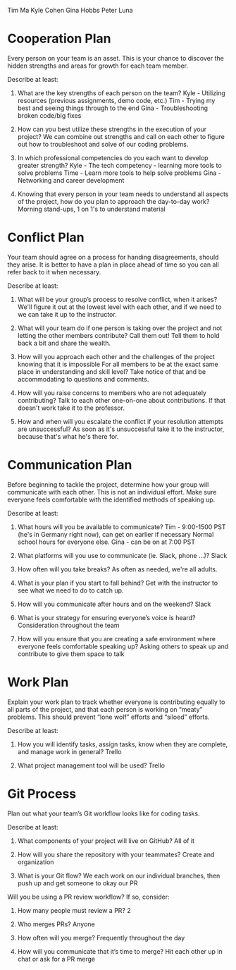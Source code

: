 Tim Ma
Kyle Cohen
Gina Hobbs
Peter Luna

# Cooperation Plan

Every person on your team is an asset. This is your chance to discover the hidden strengths and areas for growth for each team member.

Describe at least:

1. What are the key strengths of each person on the team?
Kyle - Utilizing resources (previous assignments, demo code, etc.)
Tim - Trying my best and seeing things through to the end
Gina - Troubleshooting broken code/big fixes

2. How can you best utilize these strengths in the execution of your project?
We can combine out strengths and call on each other to figure out how to troubleshoot and solve of our coding problems.

3. In which professional competencies do you each want to develop greater strength?
Kyle - The tech competency - learning more tools to solve problems
Time - Learn more tools to help solve problems
Gina - Networking and career development

4. Knowing that every person in your team needs to understand all aspects of the project, how do you plan to approach the day-to-day work?
Morning stand-ups, 1 on 1's to understand material

# Conflict Plan

Your team should agree on a process for handing disagreements, should they arise. It is better to have a plan in place ahead of time so you can all refer back to it when necessary.

Describe at least:

1. What will be your group’s process to resolve conflict, when it arises?
We'll figure it out at the lowest level with each other, and if we need to we can take it up to the instructor.

2. What will your team do if one person is taking over the project and not letting the other members contribute?
Call them out! Tell them to hold back a bit and share the wealth.

3. How will you approach each other and the challenges of the project knowing that it is impossible For all members to be at the exact same place in understanding and skill level?
Take notice of that and be accommodating to questions and comments.

4. How will you raise concerns to members who are not adequately contributing?
Talk to each other one-on-one about contributions. If that doesn't work take it to the professor.

5. How and when will you escalate the conflict if your resolution attempts are unsuccessful?
As soon as it's unsuccessful take it to the instructor, because that's what he's there for. 

# Communication Plan

Before beginning to tackle the project, determine how your group will communicate with each other. This is not an individual effort. Make sure everyone feels comfortable with the identified methods of speaking up.

Describe at least:

1. What hours will you be available to communicate?
Tim - 9:00-1500 PST (he's in Germany right now), can get on earlier if necessary
Normal school hours for everyone else.
Gina - can be on at 7:00 PST

2. What platforms will you use to communicate (ie. Slack, phone …)?
Slack

3. How often will you take breaks?
As often as needed, we're all adults.

4. What is your plan if you start to fall behind?
Get with the instructor to see what we need to do to catch up.

5. How will you communicate after hours and on the weekend?
Slack

6. What is your strategy for ensuring everyone’s voice is heard?
Consideration throughout the team

7. How will you ensure that you are creating a safe environment where everyone feels comfortable speaking up?
Asking others to speak up and contribute to give them space to talk

# Work Plan

Explain your work plan to track whether everyone is contributing equally to all parts of the project, and that each person is working on “meaty” problems. This should prevent “lone wolf” efforts and “siloed” efforts.

Describe at least:

1. How you will identify tasks, assign tasks, know when they are complete, and manage work in general?
Trello

2. What project management tool will be used?
Trello

# Git Process

Plan out what your team’s Git workflow looks like for coding tasks.

Describe at least:

1. What components of your project will live on GitHub?
All of it

2. How will you share the repository with your teammates?
Create and organization

3. What is your Git flow?
We each work on our individual branches, then push up and get someone to okay our PR

Will you be using a PR review workflow? If so, consider:
1. How many people must review a PR?
2

2. Who merges PRs?
Anyone

3. How often will you merge?
Frequently throughout the day

4. How will you communicate that it’s time to merge?
Hit each other up in chat or ask for a PR merge